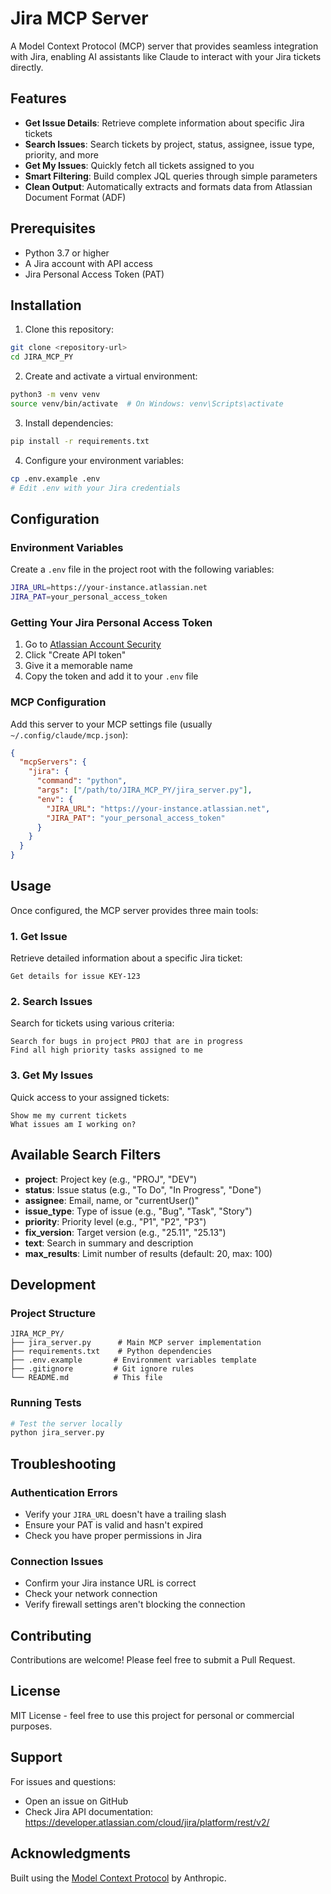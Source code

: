 # Jira MCP Server

A Model Context Protocol (MCP) server that provides seamless integration with Jira, enabling AI assistants like Claude to interact with your Jira tickets directly.

## Features

- **Get Issue Details**: Retrieve complete information about specific Jira tickets
- **Search Issues**: Search tickets by project, status, assignee, issue type, priority, and more
- **Get My Issues**: Quickly fetch all tickets assigned to you
- **Smart Filtering**: Build complex JQL queries through simple parameters
- **Clean Output**: Automatically extracts and formats data from Atlassian Document Format (ADF)

## Prerequisites

- Python 3.7 or higher
- A Jira account with API access
- Jira Personal Access Token (PAT)

## Installation

1. Clone this repository:
```bash
git clone <repository-url>
cd JIRA_MCP_PY
```

2. Create and activate a virtual environment:
```bash
python3 -m venv venv
source venv/bin/activate  # On Windows: venv\Scripts\activate
```

3. Install dependencies:
```bash
pip install -r requirements.txt
```

4. Configure your environment variables:
```bash
cp .env.example .env
# Edit .env with your Jira credentials
```

## Configuration

### Environment Variables

Create a `.env` file in the project root with the following variables:

```bash
JIRA_URL=https://your-instance.atlassian.net
JIRA_PAT=your_personal_access_token
```

### Getting Your Jira Personal Access Token

1. Go to [Atlassian Account Security](https://id.atlassian.com/manage-profile/security/api-tokens)
2. Click "Create API token"
3. Give it a memorable name
4. Copy the token and add it to your `.env` file

### MCP Configuration

Add this server to your MCP settings file (usually `~/.config/claude/mcp.json`):

```json
{
  "mcpServers": {
    "jira": {
      "command": "python",
      "args": ["/path/to/JIRA_MCP_PY/jira_server.py"],
      "env": {
        "JIRA_URL": "https://your-instance.atlassian.net",
        "JIRA_PAT": "your_personal_access_token"
      }
    }
  }
}
```

## Usage

Once configured, the MCP server provides three main tools:

### 1. Get Issue
Retrieve detailed information about a specific Jira ticket:
```
Get details for issue KEY-123
```

### 2. Search Issues
Search for tickets using various criteria:
```
Search for bugs in project PROJ that are in progress
Find all high priority tasks assigned to me
```

### 3. Get My Issues
Quick access to your assigned tickets:
```
Show me my current tickets
What issues am I working on?
```

## Available Search Filters

- **project**: Project key (e.g., "PROJ", "DEV")
- **status**: Issue status (e.g., "To Do", "In Progress", "Done")
- **assignee**: Email, name, or "currentUser()"
- **issue_type**: Type of issue (e.g., "Bug", "Task", "Story")
- **priority**: Priority level (e.g., "P1", "P2", "P3")
- **fix_version**: Target version (e.g., "25.11", "25.13")
- **text**: Search in summary and description
- **max_results**: Limit number of results (default: 20, max: 100)

## Development

### Project Structure
```
JIRA_MCP_PY/
├── jira_server.py      # Main MCP server implementation
├── requirements.txt    # Python dependencies
├── .env.example       # Environment variables template
├── .gitignore         # Git ignore rules
└── README.md          # This file
```

### Running Tests
```bash
# Test the server locally
python jira_server.py
```

## Troubleshooting

### Authentication Errors
- Verify your `JIRA_URL` doesn't have a trailing slash
- Ensure your PAT is valid and hasn't expired
- Check you have proper permissions in Jira

### Connection Issues
- Confirm your Jira instance URL is correct
- Check your network connection
- Verify firewall settings aren't blocking the connection

## Contributing

Contributions are welcome! Please feel free to submit a Pull Request.

## License

MIT License - feel free to use this project for personal or commercial purposes.

## Support

For issues and questions:
- Open an issue on GitHub
- Check Jira API documentation: https://developer.atlassian.com/cloud/jira/platform/rest/v2/

## Acknowledgments

Built using the [Model Context Protocol](https://github.com/anthropics/mcp) by Anthropic.
